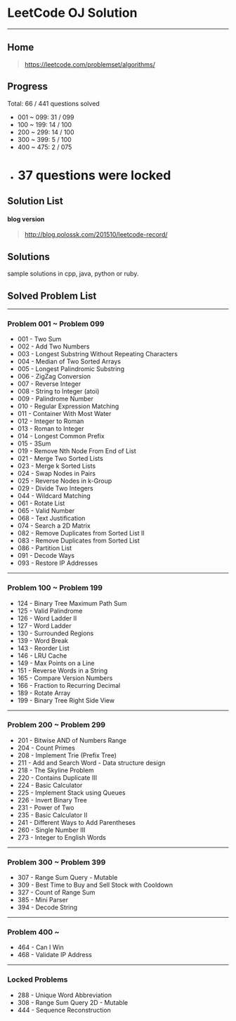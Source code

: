 # LeetCode OJ Solution
---
## Home
>https://leetcode.com/problemset/algorithms/

## Progress

Total: 66 / 441 questions solved
* 001 ~ 099: 31 / 099
* 100 ~ 199: 14 / 100
* 200 ~ 299: 14 / 100
* 300 ~ 399: 5 / 100
* 400 ~ 475: 2 / 075
* # 37 questions were locked

## Solution List

#### blog version

>http://blog.polossk.com/201510/leetcode-record/

## Solutions
sample solutions in cpp, java, python or ruby.

## Solved Problem List

---
### Problem 001 ~ Problem 099

* 001 - Two Sum
* 002 - Add Two Numbers
* 003 - Longest Substring Without Repeating Characters
* 004 - Median of Two Sorted Arrays
* 005 - Longest Palindromic Substring
* 006 - ZigZag Conversion
* 007 - Reverse Integer
* 008 - String to Integer (atoi)
* 009 - Palindrome Number
* 010 - Regular Expression Matching
* 011 - Container With Most Water
* 012 - Integer to Roman
* 013 - Roman to Integer
* 014 - Longest Common Prefix
* 015 - 3Sum
* 019 - Remove Nth Node From End of List
* 021 - Merge Two Sorted Lists
* 023 - Merge k Sorted Lists
* 024 - Swap Nodes in Pairs
* 025 - Reverse Nodes in k-Group
* 029 - Divide Two Integers
* 044 - Wildcard Matching
* 061 - Rotate List
* 065 - Valid Number
* 068 - Text Justification
* 074 - Search a 2D Matrix
* 082 - Remove Duplicates from Sorted List II
* 083 - Remove Duplicates from Sorted List
* 086 - Partition List
* 091 - Decode Ways
* 093 - Restore IP Addresses

---
### Problem 100 ~ Problem 199

* 124 - Binary Tree Maximum Path Sum
* 125 - Valid Palindrome
* 126 - Word Ladder II
* 127 - Word Ladder
* 130 - Surrounded Regions
* 139 - Word Break
* 143 - Reorder List
* 146 - LRU Cache
* 149 - Max Points on a Line
* 151 - Reverse Words in a String
* 165 - Compare Version Numbers
* 166 - Fraction to Recurring Decimal
* 189 - Rotate Array
* 199 - Binary Tree Right Side View

---
### Problem 200 ~ Problem 299

* 201 - Bitwise AND of Numbers Range
* 204 - Count Primes
* 208 - Implement Trie (Prefix Tree)
* 211 - Add and Search Word - Data structure design
* 218 - The Skyline Problem
* 220 - Contains Duplicate III
* 224 - Basic Calculator
* 225 - Implement Stack using Queues
* 226 - Invert Binary Tree
* 231 - Power of Two
* 235 - Basic Calculator II
* 241 - Different Ways to Add Parentheses
* 260 - Single Number III
* 273 - Integer to English Words

---
### Problem 300 ~ Problem 399

* 307 - Range Sum Query - Mutable
* 309 - Best Time to Buy and Sell Stock with Cooldown
* 327 - Count of Range Sum
* 385 - Mini Parser
* 394 - Decode String

---
### Problem 400 ~

* 464 - Can I Win
* 468 - Validate IP Address

---
### Locked Problems

* 288 - Unique Word Abbreviation
* 308 - Range Sum Query 2D - Mutable
* 444 - Sequence Reconstruction